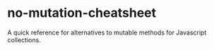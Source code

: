 # no-mutation-cheatsheet
A quick reference for alternatives to mutable methods for Javascript collections.

